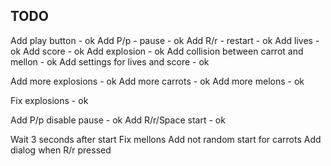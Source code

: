  ## TODO
Add play button - ok
Add P/p - pause - ok
Add R/r - restart - ok
Add lives - ok
Add score - ok
Add explosion - ok
Add collision between carrot and mellon - ok
Add settings for lives and score - ok

Add more explosions - ok
Add more carrots - ok
Add more melons - ok

Fix explosions - ok

Add P/p disable pause - ok
Add R/r/Space start - ok

Wait 3 seconds after start
Fix mellons
Add not random start for carrots
Add dialog when R/r pressed